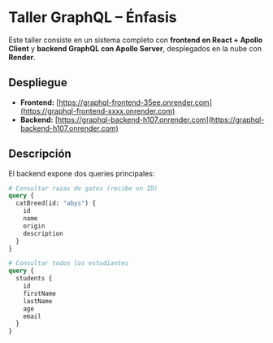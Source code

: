 # Taller GraphQL – Énfasis

Este taller consiste en un sistema completo con **frontend en React + Apollo Client** y **backend GraphQL con Apollo Server**, desplegados en la nube con **Render**.

##  Despliegue

- **Frontend:** [https://graphql-frontend-35ee.onrender.com](https://graphql-frontend-xxxx.onrender.com)
- **Backend:** [https://graphql-backend-h107.onrender.com](https://graphql-backend-h107.onrender.com)

##  Descripción

El backend expone dos queries principales:

```graphql
# Consultar razas de gatos (recibe un ID)
query {
  catBreed(id: "abys") {
    id
    name
    origin
    description
  }
}

# Consultar todos los estudiantes
query {
  students {
    id
    firstName
    lastName
    age
    email
  }
}
